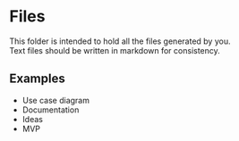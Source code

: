 # Files

This folder is intended to hold all the files generated by you.  
Text files should be written in markdown for consistency.  

## Examples

- Use case diagram
- Documentation
- Ideas
- MVP
